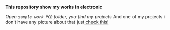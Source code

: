 **This repository show my works in electronic**

_Open `sample work PCB` folder, you find my projects_
And one of my projects i don't have any picture about that just[ check this!](https://shop.pishrobot.com/product/pishrobot-module-ultrasonic-sensor/)
